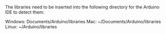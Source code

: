 The libraries need to be inserted into the following directory for the Arduino IDE to detect them: 

Windows: Documents/Arduino/libraries
Mac: ~/Documents/Arduino/libraries
Linux: ~/Arduino/libraries